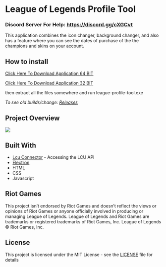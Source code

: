 # League of Legends Profile Tool

### Discord Server For Help: https://discord.gg/cXGCvt

This application combines the icon changer, background changer, and also has a feature where you can see the dates of purchase of the the champions and skins on your account.

## How to install 
[Click Here To Download Application 64 BIT](https://github.com/MManoah/league-profile-tool/releases/download/V.2.4.3/League.Profile.Tool.zip)

[Click Here To Download Application 32 BIT](https://github.com/MManoah/league-profile-tool/releases/download/V.2.4.3/League.Profile.Tool.32.BITS.zip)

then extract all the files somewhere and run league-profile-tool.exe

*To see old builds/change: [Releases](https://github.com/MManoah/league-profile-tool/releases)*

## Project Overview

![](https://i.gyazo.com/b214e8944401394c1e137d8e0f4292b9.png)

## Built With

* [Lcu Connector](https://github.com/Pupix/lcu-connector) - Accessing the LCU API
* [Electron](https://github.com/electron/electron)
* HTML
* CSS
* Javascript

## Riot Games

This project isn’t endorsed by Riot Games and doesn’t reflect the views or opinions of Riot Games
or anyone officially involved in producing or managing League of Legends. League of Legends and Riot Games are
trademarks or registered trademarks of Riot Games, Inc. League of Legends © Riot Games, Inc.

## License

This project is licensed under the MIT License - see the [LICENSE](LICENSE) file for details
